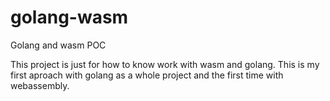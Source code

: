 # golang-wasm
Golang and wasm POC

This project is just for how to know work with wasm and golang.
This is my first aproach with golang as a whole project and the first time with webassembly.